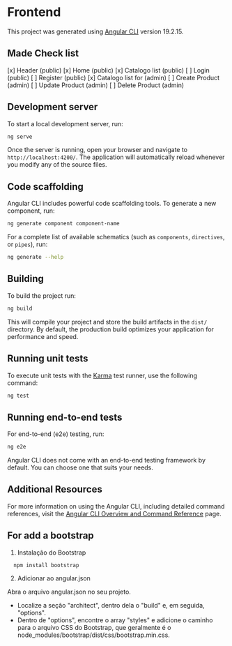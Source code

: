 # Frontend

This project was generated using [Angular CLI](https://github.com/angular/angular-cli) version 19.2.15.

## Made Check list

[x] Header (public)
[x] Home (public)
[x] Catalogo list (public)
[ ] Login (public)
[ ] Register (public)
[x] Catalogo list for (admin)
[ ] Create Product (admin)
[ ] Update Product (admin)
[ ] Delete Product (admin)

## Development server

To start a local development server, run:

```bash
ng serve
```

Once the server is running, open your browser and navigate to `http://localhost:4200/`. The application will automatically reload whenever you modify any of the source files.

## Code scaffolding

Angular CLI includes powerful code scaffolding tools. To generate a new component, run:

```bash
ng generate component component-name
```

For a complete list of available schematics (such as `components`, `directives`, or `pipes`), run:

```bash
ng generate --help
```

## Building

To build the project run:

```bash
ng build
```

This will compile your project and store the build artifacts in the `dist/` directory. By default, the production build optimizes your application for performance and speed.

## Running unit tests

To execute unit tests with the [Karma](https://karma-runner.github.io) test runner, use the following command:

```bash
ng test
```

## Running end-to-end tests

For end-to-end (e2e) testing, run:

```bash
ng e2e
```

Angular CLI does not come with an end-to-end testing framework by default. You can choose one that suits your needs.

## Additional Resources

For more information on using the Angular CLI, including detailed command references, visit the [Angular CLI Overview and Command Reference](https://angular.dev/tools/cli) page.


## For add a bootstrap

1. Instalação do Bootstrap

````
  npm install bootstrap
````
2. Adicionar ao angular.json 

Abra o arquivo angular.json no seu projeto.
* Localize a seção "architect", dentro dela o "build" e, em seguida, "options".
* Dentro de "options", encontre o array "styles" e adicione o caminho para o arquivo CSS do Bootstrap, que geralmente é o node_modules/bootstrap/dist/css/bootstrap.min.css.


